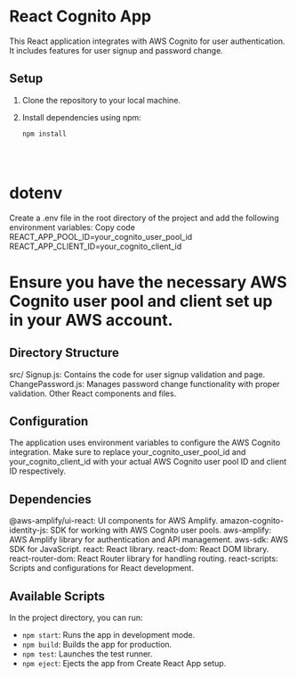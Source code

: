 # React Cognito App

This React application integrates with AWS Cognito for user authentication. It includes features for user signup and password change.

## Setup

1. Clone the repository to your local machine.

2. Install dependencies using npm:

   ```bash
   npm install





# dotenv
Create a .env file in the root directory of the project and add the following environment variables:
Copy code
   REACT_APP_POOL_ID=your_cognito_user_pool_id
   REACT_APP_CLIENT_ID=your_cognito_client_id


# Ensure you have the necessary AWS Cognito user pool and client set up in your AWS account.




## Directory Structure
src/
Signup.js: Contains the code for user signup validation and page.
ChangePassword.js: Manages password change functionality with proper validation.
Other React components and files.

## Configuration
The application uses environment variables to configure the AWS Cognito integration. Make sure to replace your_cognito_user_pool_id and your_cognito_client_id with your actual AWS Cognito user pool ID and client ID respectively.

## Dependencies
@aws-amplify/ui-react: UI components for AWS Amplify.
amazon-cognito-identity-js: SDK for working with AWS Cognito user pools.
aws-amplify: AWS Amplify library for authentication and API management.
aws-sdk: AWS SDK for JavaScript.
react: React library.
react-dom: React DOM library.
react-router-dom: React Router library for handling routing.
react-scripts: Scripts and configurations for React development.

## Available Scripts
In the project directory, you can run:

- `npm start`: Runs the app in development mode.
- `npm build`: Builds the app for production.
- `npm test`: Launches the test runner.
- `npm eject`: Ejects the app from Create React App setup.
